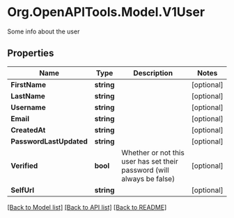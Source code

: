 # Org.OpenAPITools.Model.V1User
Some info about the user
## Properties

Name | Type | Description | Notes
------------ | ------------- | ------------- | -------------
**FirstName** | **string** |  | [optional] 
**LastName** | **string** |  | [optional] 
**Username** | **string** |  | [optional] 
**Email** | **string** |  | [optional] 
**CreatedAt** | **string** |  | [optional] 
**PasswordLastUpdated** | **string** |  | [optional] 
**Verified** | **bool** | Whether or not this user has set their password (will always be false) | [optional] 
**SelfUrl** | **string** |  | [optional] 

[[Back to Model list]](../README.md#documentation-for-models) [[Back to API list]](../README.md#documentation-for-api-endpoints) [[Back to README]](../README.md)

